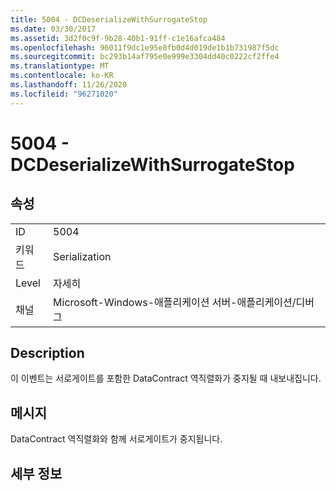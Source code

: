 ```yaml
---
title: 5004 - DCDeserializeWithSurrogateStop
ms.date: 03/30/2017
ms.assetid: 3d2f0c9f-9b28-40b1-91ff-c1e16afca484
ms.openlocfilehash: 96011f9dc1e95e8fb0d4d019de1b1b731987f5dc
ms.sourcegitcommit: bc293b14af795e0e999e3304dd40c0222cf2ffe4
ms.translationtype: MT
ms.contentlocale: ko-KR
ms.lasthandoff: 11/26/2020
ms.locfileid: "96271020"
---
```

# <a name="5004---dcdeserializewithsurrogatestop"></a>5004 - DCDeserializeWithSurrogateStop

## <a name="properties"></a>속성  
  
|||  
|-|-|  
|ID|5004|  
|키워드|Serialization|  
|Level|자세히|  
|채널|Microsoft-Windows-애플리케이션 서버-애플리케이션/디버그|  
  
## <a name="description"></a>Description  

 이 이벤트는 서로게이트를 포함한 DataContract 역직렬화가 중지될 때 내보내집니다.  
  
## <a name="message"></a>메시지  

 DataContract 역직렬화와 함께 서로게이트가 중지됩니다.  
  
## <a name="details"></a>세부 정보

